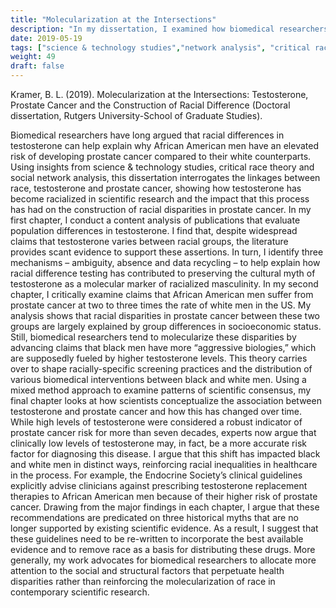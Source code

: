 ```yaml
---
title: "Molecularization at the Intersections"
description: "In my dissertation, I examined how biomedical researchers produce racialized claims about testosterone, prostate cancer, and health disparities in biomedical research."
date: 2019-05-19 
tags: ["science & technology studies","network analysis", "critical race studies", "health disparities","qualitative methods", "dissertation"]
weight: 49
draft: false
---
```


Kramer, B. L. (2019). Molecularization at the Intersections: Testosterone, Prostate Cancer and the Construction of Racial Difference (Doctoral dissertation, Rutgers University-School of Graduate Studies).

Biomedical researchers have long argued that racial differences in testosterone can help explain why African American men have an elevated risk of developing prostate cancer compared to their white counterparts. Using insights from science & technology studies, critical race theory and social network analysis, this dissertation interrogates the linkages between race, testosterone and prostate cancer, showing how testosterone has become racialized in scientific research and the impact that this process has had on the construction of racial disparities in prostate cancer. In my first chapter, I conduct a content analysis of publications that evaluate population differences in testosterone. I find that, despite widespread claims that testosterone varies between racial groups, the literature provides scant evidence to support these assertions. In turn, I identify three mechanisms – ambiguity, absence and data recycling – to help explain how racial difference testing has contributed to preserving the cultural myth of testosterone as a molecular marker of racialized masculinity. In my second chapter, I critically examine claims that African American men suffer from prostate cancer at two to three times the rate of white men in the US. My analysis shows that racial disparities in prostate cancer between these two groups are largely explained by group differences in socioeconomic status. Still, biomedical researchers tend to molecularize these disparities by advancing claims that black men have more “aggressive biologies,” which are supposedly fueled by higher testosterone levels. This theory carries over to shape racially-specific screening practices and the distribution of various biomedical interventions between black and white men. Using a mixed method approach to examine patterns of scientific consensus, my final chapter looks at how scientists conceptualize the association between testosterone and prostate cancer and how this has changed over time. While high levels of testosterone were considered a robust indicator of prostate cancer risk for more than seven decades, experts now argue that clinically low levels of testosterone may, in fact, be a more accurate risk factor for diagnosing this disease. I argue that this shift has impacted black and white men in distinct ways, reinforcing racial inequalities in healthcare in the process. For example, the Endocrine Society’s clinical guidelines explicitly advise clinicians against prescribing testosterone replacement therapies to African American men because of their higher risk of prostate cancer. Drawing from the major findings in each chapter, I argue that these recommendations are predicated on three historical myths that are no longer supported by existing scientific evidence. As a result, I suggest that these guidelines need to be re-written to incorporate the best available evidence and to remove race as a basis for distributing these drugs. More generally, my work advocates for biomedical researchers to allocate more attention to the social and structural factors that perpetuate health disparities rather than reinforcing the molecularization of race in contemporary scientific research.